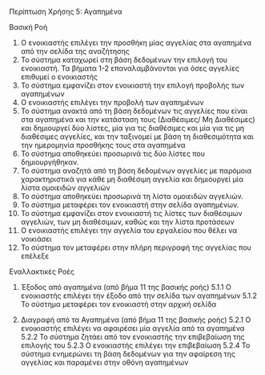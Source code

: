 Περίπτωση Χρήσης 5: Αγαπημένα

Βασική Ροή
1.  Ο ενοικιαστής επιλέγει την προσθήκη μίας αγγελίας στα αγαπημένα από την σελίδα της αναζήτησης
2.  Το σύστημα καταχωρεί στη βάση δεδομένων την επιλογή του ενοικιαστή. Τα βήματα 1-2 επαναλαμβάνονται για όσες αγγελίες επιθυμεί ο ενοικιαστής
3.  Το σύστημα εμφανίζει στον ενοικιαστή την επιλογή προβολής των αγαπημένων 
4.  Ο ενοικιαστής επιλέγει την προβολή των αγαπημένων
5.  Το σύστημα ανακτά από τη βάση δεδομένων τις αγγελίες που είναι στα αγαπημένα και την κατάσταση τους (Διαθέσιμες/ Μη Διαθέσιμες) και δημιουργεί δύο λίστες, μία για τις διαθέσιμες και μία για τις μη διαθέσιμες αγγελίες, και την ταξινομεί με βάση τη διαθεσιμότητα και την ημερομηνία προσθήκης τους στα αγαπημένα
6.  Το σύστημα αποθηκεύει προσωρινά τις δύο λίστες που δημιουργήθηκαν.
7.  Το σύστημα αναζητά από τη βάση δεδομένων αγγελίες με παρόμοια χαρακτηριστικά για κάθε μη διαθέσιμη αγγελία και δημιουργεί μία λίστα ομοιειδών αγγελιών
8.  Το σύστημα αποθηκεύει προσωρινά τη λίστα ομοιειδών αγγελιών.
9.  Το σύστημα μεταφέρει τον ενοικιαστή στην σελίδα αγαπημένων.
10.  Το σύστημα εμφανίζει στον ενοικιαστή τις λίστες των διαθέσιμων αγγελιών, των μη διαθέσιμων, καθώς και την λίστα προτάσεων
11. Ο ενοικιαστής επιλέγει την αγγελία του εργαλείου που θέλει να νοικιάσει
12. Το σύστημα τον μεταφέρει στην πλήρη περιγραφή της αγγελίας που επέλεξε

Εναλλακτικές Ροές
1. Έξοδος από αγαπημένα (από βήμα 11 της βασικής ροής)
5.1.1 Ο ενοικιαστής επιλέγει την έξοδο από την σελίδα των αγαπημένων
5.1.2 Το σύστημα μεταφέρει τον ενοικιαστή στην αρχική σελίδα

2. Διαγραφή από τα Αγαπημένα (από βήμα 11 της βασικής ροής)
5.2.1 Ο ενοικιαστής επιλέγει να αφαιρέσει μία αγγελία από τα αγαπημένα
5.2.2 Το σύστημα ζητάει από τον ενοικιαστής την επιβεβαίωση της επιλογής του 
5.2.3 Ο ενοικιαστής επιλέγει την επιβεβαίωση
5.2.4 Το σύστημα ενημερώνει τη βάση δεδομένων για την αφαίρεση της αγγελίας και παραμένει στην οθόνη αγαπημένων

